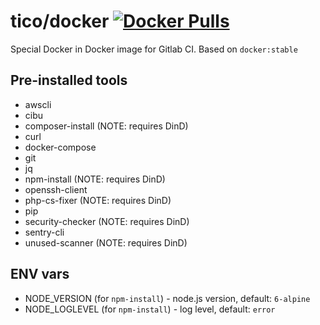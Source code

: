# tico/docker [![Docker Pulls](https://img.shields.io/docker/pulls/tico/docker.svg?style=for-the-badge)](https://hub.docker.com/r/tico/docker/)

Special Docker in Docker image for Gitlab CI. Based on `docker:stable`

## Pre-installed tools

* awscli
* cibu
* composer-install (NOTE: requires DinD)
* curl
* docker-compose
* git
* jq
* npm-install (NOTE: requires DinD)
* openssh-client
* php-cs-fixer (NOTE: requires DinD)
* pip
* security-checker (NOTE: requires DinD)
* sentry-cli
* unused-scanner (NOTE: requires DinD)

## ENV vars

* NODE_VERSION (for `npm-install`) - node.js version, default: `6-alpine`
* NODE_LOGLEVEL (for `npm-install`) - log level, default: `error`
